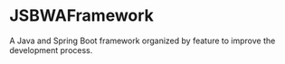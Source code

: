 # JSBWAFramework
A Java and Spring Boot framework organized by feature to improve the development process.
